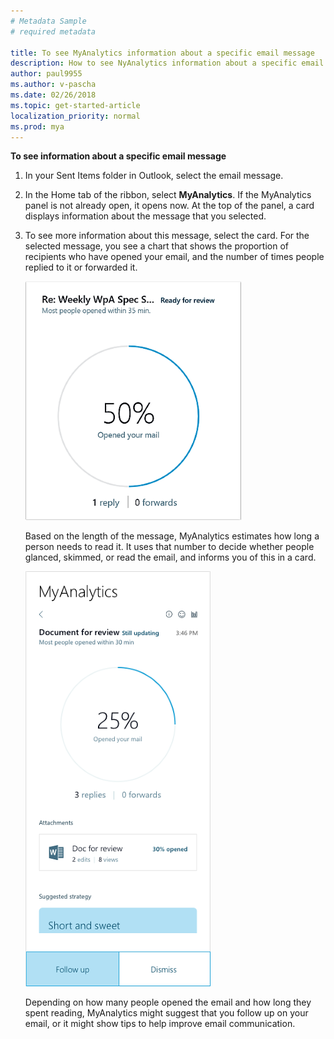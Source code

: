 ```yaml
---
# Metadata Sample
# required metadata

title: To see MyAnalytics information about a specific email message
description: How to see NyAnalytics information about a specific email message. 
author: paul9955
ms.author: v-pascha
ms.date: 02/26/2018
ms.topic: get-started-article
localization_priority: normal 
ms.prod: mya
---
```


**To see information about a specific email message**

1. In your Sent Items folder in Outlook, select the email message.  
2. In the Home tab of the ribbon, select **MyAnalytics**. If the MyAnalytics panel is not already open, it opens now. At the top of the panel, a card displays information about the message that you selected. 

    <!-- REMOVED PER NOELLE 24 AUGUST 2018: 
    For example, the following card describes the status of the message with the subject line "Document for review":
  
    <img src="../../Images/mya/use/Ready-for-review.png" alt="Ready for review">
    -->

3. To see more information about this message, select the card. For the selected message, you see a chart that shows the proportion of recipients who have opened your email, and the number of times people replied to it or forwarded it. 

    <img src="../../Images/mya/use/50-percent-opened-ed.png" alt="Proportion of recipients who opened your email">

    Based on the length of the message, MyAnalytics estimates how long a person needs to read it. It uses that number to decide whether people glanced, skimmed, or read the email, and informs you of this in a card. 

    <img src="../../Images/mya/use/25-percent-opened.png" alt="Details about email message">

    Depending on how many people opened the email and how long they spent reading, MyAnalytics might suggest that you follow up on your email, or it might show tips to help improve email communication.